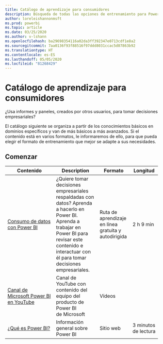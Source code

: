 ```yaml
---
title: Catálogo de aprendizaje para consumidores
description: Búsqueda de todas las opciones de entrenamiento para Power BI
author: loreleishannonmsft
ms.prod: powerbi
ms.topic: article
ms.date: 03/25/2020
ms.author: v-lshann
ms.openlocfilehash: ba29698354116a02da3ff392347e0713cdf1e8a2
ms.sourcegitcommit: 7aa0136f93f88516f97ddd8031ccac5d07863b92
ms.translationtype: HT
ms.contentlocale: es-ES
ms.lasthandoff: 05/05/2020
ms.locfileid: "81268429"
---
```

# <a name="consumers-learning-catalog"></a>Catálogo de aprendizaje para consumidores

¿Usa informes y paneles, creados por otros usuarios, para tomar decisiones empresariales? 

El catálogo siguiente se organiza a partir de los conocimientos básicos en dominios específicos y van de más básicos a más avanzados. Si el contenido está en varios formatos, le informaremos de ello, para que pueda elegir el formato de entrenamiento que mejor se adapte a sus necesidades.

## <a name="get-started"></a>Comenzar<a name="get-started"></a>
| Contenido  | Description  | Formato| Longitud  |
|--------------------------------------------------------------------------------------------------|-----------------------------------------------------------------------------------------------------------------------------------------------------------------------------------------|---------------------------------------|-------------------|
| [Consumo de datos con Power BI](https://docs.microsoft.com/learn/paths/consume-data-with-power-bi/) | ¿Quiere tomar decisiones empresariales respaldadas con datos? Aprenda a hacerlo en Power BI. Aprenda a trabajar en Power BI para revisar este contenido e interactuar con él para tomar decisiones empresariales. | Ruta de aprendizaje en línea gratuita y autodirigida | 2 h 9 min  |
| [Canal de Microsoft Power BI en YouTube](https://www.youtube.com/user/mspowerbi/videos) | Canal de YouTube con contenido del equipo del producto de Power BI de Microsoft  | Vídeos  |            |
| [¿Qué es Power BI?](https://docs.microsoft.com/power-bi/fundamentals/power-bi-overview) | Información general sobre Power BI | Sitio web  | 3 minutos de lectura |

